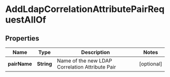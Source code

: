 

# AddLdapCorrelationAttributePairRequestAllOf


## Properties

| Name | Type | Description | Notes |
|------------ | ------------- | ------------- | -------------|
|**pairName** | **String** | Name of the new LDAP Correlation Attribute Pair |  [optional] |




